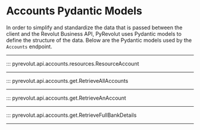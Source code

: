 # Accounts Pydantic Models

In order to simplify and standardize the data that is passed between the client and the Revolut Business API, PyRevolut uses Pydantic models to define the structure of the data.
Below are the Pydantic models used by the `Accounts` endpoint.

---

::: pyrevolut.api.accounts.resources.ResourceAccount

---

::: pyrevolut.api.accounts.get.RetrieveAllAccounts

---

::: pyrevolut.api.accounts.get.RetrieveAnAccount

---

::: pyrevolut.api.accounts.get.RetrieveFullBankDetails

---
